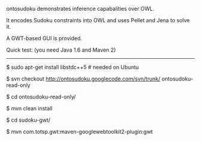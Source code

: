 ontosudoku demonstrates inference capabalities over OWL.

It encodes Sudoku constraints into OWL and uses Pellet and Jena to solve it.

A GWT-based GUI is provided.

Quick test: (you need Java 1.6 and Maven 2)

---


$ sudo apt-get install libstdc++5 # needed on Ubuntu

$ svn checkout http://ontosudoku.googlecode.com/svn/trunk/ ontosudoku-read-only

$ cd ontosudoku-read-only/

$ mvn clean install

$ cd sudoku-gwt/

$ mvn com.totsp.gwt:maven-googlewebtoolkit2-plugin:gwt